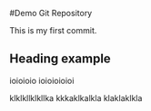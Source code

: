 #Demo Git Repository 

This is my first commit.

##  Heading example 
ioioioio ioioioioioi

klklkllklkllka
kkkaklkalkla
klaklaklkla

